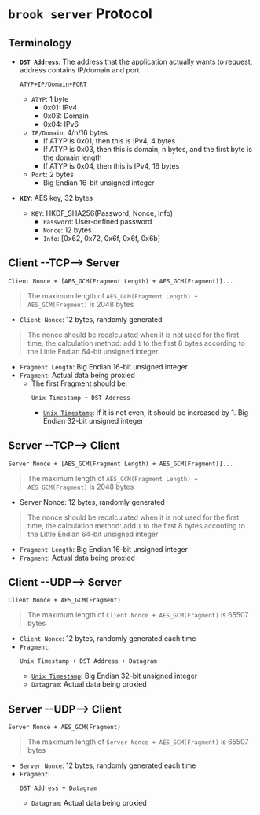 # `brook server` Protocol

## Terminology

- **`DST Address`**: The address that the application actually wants to request, address contains IP/domain and port

    ```
    ATYP+IP/Domain+PORT
    ```
    - `ATYP`: 1 byte
        - 0x01: IPv4
        - 0x03: Domain
        - 0x04: IPv6
    - `IP/Domain`: 4/n/16 bytes
        - If ATYP is 0x01, then this is IPv4, 4 bytes
        - If ATYP is 0x03, then this is domain, n bytes, and the first byte is the domain length
        - If ATYP is 0x04, then this is IPv4, 16 bytes
    - `Port`: 2 bytes
        - Big Endian 16-bit unsigned integer

- **`KEY`**: AES key, 32 bytes
    - `KEY`: HKDF_SHA256(Password, Nonce, Info)
        - `Password`: User-defined password
        - `Nonce`: 12 bytes
        - `Info`: [0x62, 0x72, 0x6f, 0x6f, 0x6b]

## Client --TCP--> Server

```
Client Nonce + [AES_GCM(Fragment Length) + AES_GCM(Fragment)]...
```

> The maximum length of `AES_GCM(Fragment Length) + AES_GCM(Fragment)` is 2048 bytes

- `Client Nonce`: 12 bytes, randomly generated

> The nonce should be recalculated when it is not used for the first time, the calculation method: add `1` to the first 8 bytes according to the Little Endian 64-bit unsigned integer

- `Fragment Length`: Big Endian 16-bit unsigned integer
- `Fragment`: Actual data being proxied
    - The first Fragment should be:
        ```
        Unix Timestamp + DST Address
        ```
        - [`Unix Timestamp`](https://en.wikipedia.org/wiki/Unix_time): If it is not even, it should be increased by 1. Big Endian 32-bit unsigned integer

## Server --TCP--> Client

```
Server Nonce + [AES_GCM(Fragment Length) + AES_GCM(Fragment)]...
```

> The maximum length of `AES_GCM(Fragment Length) + AES_GCM(Fragment)` is 2048 bytes

- Server Nonce: 12 bytes, randomly generated

> The nonce should be recalculated when it is not used for the first time, the calculation method: add `1` to the first 8 bytes according to the Little Endian 64-bit unsigned integer

- `Fragment Length`: Big Endian 16-bit unsigned integer
- `Fragment`: Actual data being proxied

## Client --UDP--> Server

```
Client Nonce + AES_GCM(Fragment)
```

> The maximum length of `Client Nonce + AES_GCM(Fragment)` is 65507 bytes

- `Client Nonce`: 12 bytes, randomly generated each time
- `Fragment`:
    ```
    Unix Timestamp + DST Address + Datagram
    ```
    - [`Unix Timestamp`](https://en.wikipedia.org/wiki/Unix_time): Big Endian 32-bit unsigned integer
    - `Datagram`: Actual data being proxied


## Server --UDP--> Client

```
Server Nonce + AES_GCM(Fragment)
```

> The maximum length of `Server Nonce + AES_GCM(Fragment)` is 65507 bytes

- `Server Nonce`: 12 bytes, randomly generated each time
- `Fragment`:
    ```
    DST Address + Datagram
    ```
    - `Datagram`: Actual data being proxied
